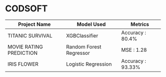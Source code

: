 # CODSOFT

| Project Name        | Model Used         | Metrics   |
|---------------------|--------------------|------------|
| TITANIC SURVIVAL   | XGBClassifier | Accuracy : 80.4%      |
| MOVIE RATING PREDICTION     |  Random Forest Regressor   |   MSE : 1.28 |
| IRIS FLOWER | Logistic Regression | Accuracy : 93.33%    |
